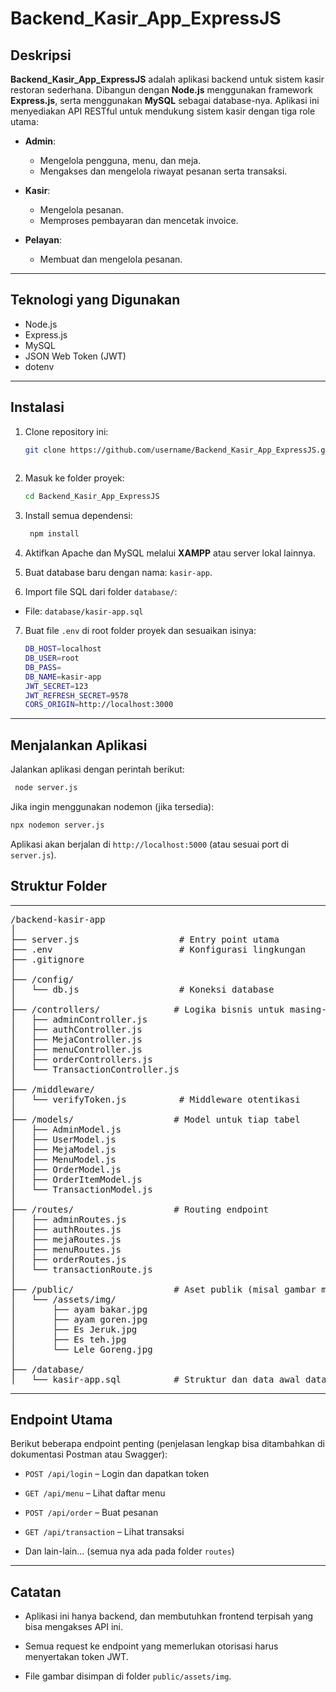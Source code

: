 # Backend_Kasir_App_ExpressJS

## Deskripsi

**Backend_Kasir_App_ExpressJS** adalah aplikasi backend untuk sistem kasir restoran sederhana. Dibangun dengan **Node.js** menggunakan framework **Express.js**, serta menggunakan **MySQL** sebagai database-nya. Aplikasi ini menyediakan API RESTful untuk mendukung sistem kasir dengan tiga role utama:

- **Admin**:
  - Mengelola pengguna, menu, dan meja.
  - Mengakses dan mengelola riwayat pesanan serta transaksi.

- **Kasir**:
  - Mengelola pesanan.
  - Memproses pembayaran dan mencetak invoice.

- **Pelayan**:
  - Membuat dan mengelola pesanan.

---

## Teknologi yang Digunakan

- Node.js
- Express.js
- MySQL
- JSON Web Token (JWT)
- dotenv

---

## Instalasi

1. Clone repository ini:

   ```bash
   git clone https://github.com/username/Backend_Kasir_App_ExpressJS.git
  

2. Masuk ke folder proyek:

   ```bash
   cd Backend_Kasir_App_ExpressJS

3. Install semua dependensi:

   ```bash
    npm install

4. Aktifkan Apache dan MySQL melalui **XAMPP** atau server lokal lainnya.

5. Buat database baru dengan nama: `kasir-app`.

6. Import file SQL dari folder `database/`:

  - File: `database/kasir-app.sql`

7. Buat file `.env` di root folder proyek dan sesuaikan isinya:
   ```bash
   DB_HOST=localhost
   DB_USER=root
   DB_PASS=
   DB_NAME=kasir-app
   JWT_SECRET=123
   JWT_REFRESH_SECRET=9578
   CORS_ORIGIN=http://localhost:3000

---

## Menjalankan Aplikasi
Jalankan aplikasi dengan perintah berikut:

  ```bash
   node server.js
  ```

Jika ingin menggunakan nodemon (jika tersedia):

  ```bash
  npx nodemon server.js
```

Aplikasi akan berjalan di `http://localhost:5000` (atau sesuai port di `server.js`).

## Struktur Folder

---
<pre>
/backend-kasir-app
│
├── server.js                   # Entry point utama
├── .env                        # Konfigurasi lingkungan
├── .gitignore
│
├── /config/
│   └── db.js                   # Koneksi database
│
├── /controllers/              # Logika bisnis untuk masing-masing fitur
│   ├── adminController.js
│   ├── authController.js
│   ├── MejaController.js
│   ├── menuController.js
│   ├── orderControllers.js
│   └── TransactionController.js
│
├── /middleware/
│   └── verifyToken.js          # Middleware otentikasi
│
├── /models/                   # Model untuk tiap tabel
│   ├── AdminModel.js
│   ├── UserModel.js
│   ├── MejaModel.js
│   ├── MenuModel.js
│   ├── OrderModel.js
│   ├── OrderItemModel.js
│   └── TransactionModel.js
│
├── /routes/                   # Routing endpoint
│   ├── adminRoutes.js
│   ├── authRoutes.js
│   ├── mejaRoutes.js
│   ├── menuRoutes.js
│   ├── orderRoutes.js
│   └── transactionRoute.js
│
├── /public/                   # Aset publik (misal gambar menu)
│   └── /assets/img/
│       ├── ayam bakar.jpg
│       ├── ayam goren.jpg
│       ├── Es Jeruk.jpg
│       ├── Es teh.jpg
│       └── Lele Goreng.jpg
│
├── /database/
│   └── kasir-app.sql          # Struktur dan data awal database
</pre>
---

## Endpoint Utama
Berikut beberapa endpoint penting (penjelasan lengkap bisa ditambahkan di dokumentasi Postman atau Swagger):

- `POST /api/login` – Login dan dapatkan token

- `GET /api/menu` – Lihat daftar menu

- `POST /api/order` – Buat pesanan

- `GET /api/transaction` – Lihat transaksi

- Dan lain-lain... (semua nya ada pada folder `routes`)

---

## Catatan
- Aplikasi ini hanya backend, dan membutuhkan frontend terpisah yang bisa mengakses API ini.

- Semua request ke endpoint yang memerlukan otorisasi harus menyertakan token JWT.

- File gambar disimpan di folder `public/assets/img`.










